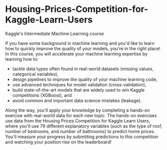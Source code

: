 # Housing-Prices-Competition-for-Kaggle-Learn-Users
Kaggle's Intermediate Machine Learning course

If you have some background in machine learning and you'd like to learn how to quickly improve the quality of your models, you're in the right place! In this course, you will accelerate your machine learning expertise by learning how to:

* tackle data types often found in real-world datasets (missing values, categorical variables),
* design pipelines to improve the quality of your machine learning code,
* use advanced techniques for model validation (cross-validation),
* build state-of-the-art models that are widely used to win Kaggle competitions (XGBoost), and
* avoid common and important data science mistakes (leakage).

Along the way, you'll apply your knowledge by completing a hands-on exercise with real-world data for each new topic. The hands-on exercises use data from the Housing Prices Competition for Kaggle Learn Users, where you'll use 79 different explanatory variables (such as the type of roof, number of bedrooms, and number of bathrooms) to predict home prices. You'll measure your progress by submitting predictions to this competition and watching your position rise on the leaderboard!
